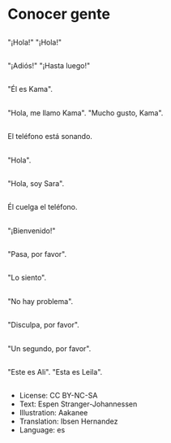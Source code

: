 # Conocer gente

##
"¡Hola!" "¡Hola!"

##
"¡Adiós!" "¡Hasta luego!"

##
"Él es Kama".

##
"Hola, me llamo Kama". "Mucho gusto, Kama".

##
El teléfono está sonando.

##
"Hola".

##
"Hola, soy Sara".

##
Él cuelga el teléfono.

##
"¡Bienvenido!"

##
"Pasa, por favor".

##
"Lo siento".

##
"No hay problema".

##
"Disculpa, por favor".

##
"Un segundo, por favor".

##
"Este es Ali". "Esta es Leila".

##
* License: CC BY-NC-SA
* Text: Espen Stranger-Johannessen
* Illustration: Aakanee
* Translation: Ibsen Hernandez
* Language: es
